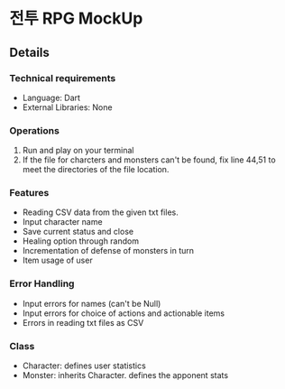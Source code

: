 # 전투 RPG MockUp
## Details 
### Technical requirements
- Language: Dart
- External Libraries: None
### Operations
1. Run and play on your terminal
2. If the file for charcters and monsters can't be found, fix line 44,51 to meet the directories of the file location. 
### Features
- Reading CSV data from the given txt files. 
- Input character name 
- Save current status and close
- Healing option through random 
- Incrementation of defense of monsters in turn 
- Item usage of user
### Error Handling
- Input errors for names (can't be Null)
- Input errors for choice of actions and actionable items
- Errors in reading txt files as CSV
### Class 
- Character: defines user statistics
- Monster: inherits Character. defines the apponent stats
